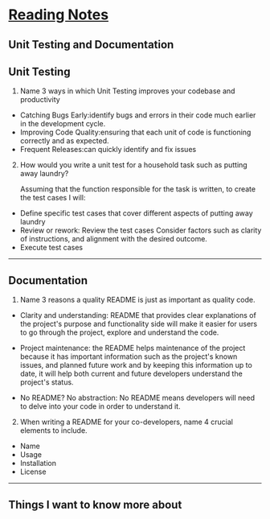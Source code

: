 # [Reading Notes](../README.md)

## Unit Testing and Documentation

## Unit Testing

1. Name 3 ways in which Unit Testing improves your codebase and productivity

- Catching Bugs Early:identify bugs and errors in their code much earlier in the development cycle.
- Improving Code Quality:ensuring that each unit of code is functioning correctly and as expected.
- Frequent Releases:can quickly identify and fix issues

2. How would you write a unit test for a household task such as putting away laundry?

    Assuming that the function responsible for the task is written, to create the test cases I will:

- Define specific test cases that cover different aspects of putting away laundry
- Review or rework: Review the test cases Consider factors such as clarity of instructions, and alignment with the desired outcome.
- Execute test cases

---
## Documentation

 1. Name 3 reasons a quality README is just as important as quality code.

 - Clarity and understanding:  README that provides clear explanations of the project's purpose and functionality side will make it easier for users to go through the project, explore and understand the code.

- Project maintenance: the README helps maintenance of the project because it has important information such as the project's known issues, and planned future work and by keeping this information up to date, it will help both current and future developers understand the project's status.

- No README? No abstraction: No README means developers will need to delve into your code in order to understand it.

2. When writing a README for your co-developers, name 4 crucial elements to include.
- Name
- Usage
- Installation
- License

--- 

## Things I want to know more about
 

